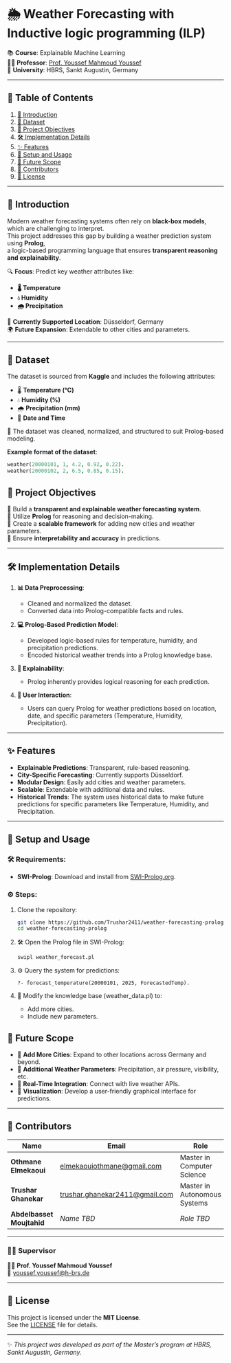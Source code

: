 # 🌦️ Weather Forecasting with Inductive logic programming (ILP)

📚 **Course**: Explainable Machine Learning  
👨‍🏫 **Professor**: [Prof. Youssef Mahmoud Youssef](mailto:youssef.youssef@h-brs.de)  
🏫 **University**: HBRS, Sankt Augustin, Germany  

---

## 📖 Table of Contents  
1. [🌟 Introduction](#-introduction)  
2. [📂 Dataset](#-dataset)  
3. [🎯 Project Objectives](#-project-objectives)  
4. [🛠️ Implementation Details](#️-implementation-details)  
5. [✨ Features](#-features)  
6. [🚀 Setup and Usage](#-setup-and-usage)  
7. [🔮 Future Scope](#-future-scope)  
8. [👥 Contributors](#-contributors)  
9. [📜 License](#-license)  

---

## 🌟 Introduction  
Modern weather forecasting systems often rely on **black-box models**, which are challenging to interpret.  
This project addresses this gap by building a weather prediction system using **Prolog**,  
a logic-based programming language that ensures **transparent reasoning and explainability**.

🔍 **Focus**: Predict key weather attributes like:  
- **🌡️ Temperature**  
- **💧 Humidity**  
- **🌧️ Precipitation**  

📍 **Currently Supported Location**: Düsseldorf, Germany  
🌍 **Future Expansion**: Extendable to other cities and parameters.

---

## 📂 Dataset  
The dataset is sourced from **Kaggle** and includes the following attributes:  
- 🌡️ **Temperature (°C)**  
- 💧 **Humidity (%)**  
- 🌧️ **Precipitation (mm)**  
- 📅 **Date and Time**  

📌 The dataset was cleaned, normalized, and structured to suit Prolog-based modeling.  

**Example format of the dataset**:
```prolog
weather(20000101, 1, 4.2, 0.92, 0.22).
weather(20000102, 2, 6.5, 0.85, 0.15).
```


## 🎯 Project Objectives  
🎯 Build a **transparent and explainable weather forecasting system**.  
🎯 Utilize **Prolog** for reasoning and decision-making.  
🎯 Create a **scalable framework** for adding new cities and weather parameters.  
🎯 Ensure **interpretability and accuracy** in predictions.  

---

## 🛠️ Implementation Details  
1. **📊 Data Preprocessing**:  
   - Cleaned and normalized the dataset.  
   - Converted data into Prolog-compatible facts and rules.  

2. **💻 Prolog-Based Prediction Model**:  
   - Developed logic-based rules for temperature, humidity, and precipitation predictions.  
   - Encoded historical weather trends into a Prolog knowledge base.  

3. **🤖 Explainability**:  
   - Prolog inherently provides logical reasoning for each prediction.  

4. **👤 User Interaction**:  
   - Users can query Prolog for weather predictions based on location, date, and specific parameters (Temperature, Humidity, Precipitation).

---

## ✨ Features  
- **Explainable Predictions**: Transparent, rule-based reasoning.  
- **City-Specific Forecasting**: Currently supports Düsseldorf.  
- **Modular Design**: Easily add cities and weather parameters.  
- **Scalable**: Extendable with additional data and rules.  
- **Historical Trends**: The system uses historical data to make future predictions for specific parameters like Temperature, Humidity, and Precipitation.


---

## 🚀 Setup and Usage  
### 🛠️ Requirements:  
- **SWI-Prolog**: Download and install from [SWI-Prolog.org](https://www.swi-prolog.org/).  

### ⚙️ Steps:  
1. Clone the repository:  
   ```bash  
   git clone https://github.com/Trushar2411/weather-forecasting-prolog.git  
   cd weather-forecasting-prolog  
    ```
2.  🛠️ Open the Prolog file in SWI-Prolog:  
    ```bash  
    swipl weather_forecast.pl  
    ```
3.  ⚙️ Query the system for predictions:
    ```
    ?- forecast_temperature(20000101, 2025, ForecastedTemp).
    ```
4. 📝 Modify the knowledge base (weather_data.pl) to:

    - Add more cities.
    - Include new parameters.

## 🔮 Future Scope  
- 🔮 **Add More Cities**: Expand to other locations across Germany and beyond.  
- 🔮 **Additional Weather Parameters**: Precipitation, air pressure, visibility, etc.  
- 🔮 **Real-Time Integration**: Connect with live weather APIs.  
- 🔮 **Visualization**: Develop a user-friendly graphical interface for predictions.  

---

## 👥 Contributors  

| Name                 | Email                                     | Role                      |  
|----------------------|-------------------------------------------|---------------------------|  
| **Othmane Elmekaoui** | [elmekaouiothmane@gmail.com](mailto:elmekaouiothmane@gmail.com) | Master in Computer Science |  
| **Trushar Ghanekar**  | [trushar.ghanekar2411@gmail.com](mailto:trushar.ghanekar2411@gmail.com) | Master in Autonomous Systems|  
| **Abdelbasset Moujtahid** | *Name TBD*                              | *Role TBD*               |  

---

### 🧑‍🏫 Supervisor  
👨‍🏫 **Prof. Youssef Mahmoud Youssef**  
📧 [youssef.youssef@h-brs.de](mailto:youssef.youssef@h-brs.de)  

---

## 📜 License  

This project is licensed under the **MIT License**.  
See the [LICENSE](LICENSE) file for details.  

---

✨ *This project was developed as part of the Master’s program at HBRS, Sankt Augustin, Germany.*  

